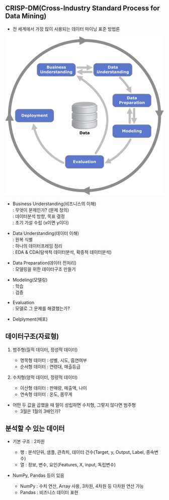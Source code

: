## **CRISP-DM(Cross-Industry Standard Process for Data Mining)**

* 전 세계에서 가장 많이 사용되는 데이터 마이닝 표준 방법론

![Alt text](image.png)


* Business Understanding(비즈니스의 이해) </br>
   : 무엇이 문제인가? (문제 정의) </br>
   : 데이터분석 방향, 목표 결정 </br>
   : 초기 가설 수립 (x이면 y이다) </br>

* Data Understanding(데이터 이해) </br>
   : 원복 식별 </br>
   : 하나의 데이터프레임 정리 </br>
   : EDA & CDA(탐색적 데이터분석, 확증적 데이터분석) </br>

* Data Preparation(데이터 전처리) </br>
   : 모델링을 위한 데이터구조 만들기 </br>

* Modeling(모델링) </br>
   : 학습 </br>
   : 검증 </br>

* Evaluation </br>
   : 모델로 그 문제를 해결했는가? </br>

* Delplyment(배포) </br>
   

## 데이터구조(자료형)

 1. 범주형(질적 데이터, 정성적 데이터)
    * 명목형 데이터 : 성별, 시도, 흡연여부
    * 순서형 데이터 : 연령대, 매출등급

 2. 수치형(양적 데이터, 정량적 데이터)
    * 이산형 데이터 : 판매량, 매출액, 나이
    * 연속형 데이터 : 온도, 몸무게

 * 어떤 두 값을 곱했을 때 말이 성립하면 수치형, 그렇지 않다면 범주형
    * 3월은 1월의 3배인가?

## 분석할 수 있는 데이터

 * 기본 구조 : 2차원
    * 행 : 분석단위, 샘플, 관측치, 데이터 건수(Target, y, Output, Label, 종속변수)
    * 열 : 정보, 변수, 요인(Features, X, input, 독립변수)

 * NumPy, Pandas 등이 있음
    * NumPy : 수치 연산, Array 사용, 3차원, 4차원 등 다차원 연산 가능
    * Pandas : 비즈니스 데이터 표현
